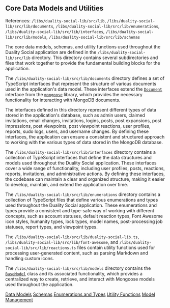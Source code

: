 ## Core Data Models and Utilities

References: `/libs/duality-social-lib/src/lib`, `/libs/duality-social-lib/src/lib/documents`, `/libs/duality-social-lib/src/lib/enumerations`, `/libs/duality-social-lib/src/lib/interfaces`, `/libs/duality-social-lib/src/lib/models`, `/libs/duality-social-lib/src/lib/schemas`

The core data models, schemas, and utility functions used throughout the Duality Social application are defined in the `/libs/duality-social-lib/src/lib` directory. This directory contains several subdirectories and files that work together to provide the fundamental building blocks for the application.

The `/libs/duality-social-lib/src/lib/documents` directory defines a set of TypeScript interfaces that represent the structure of various documents used in the application's data model. These interfaces extend the [`Document`](/apps/duality-social-node/src/services/user.ts#L2) interface from the [`mongoose`](/package.json#L65) library, which provides the necessary functionality for interacting with MongoDB documents.

The interfaces defined in this directory represent different types of data stored in the application's database, such as admin users, claimed invitations, email changes, invitations, logins, posts, post expansions, post impressions, post viewpoints, post viewpoint reactions, user profiles, reports, sudo logs, users, and username changes. By defining these interfaces, the application can ensure a consistent and structured approach to working with the various types of data stored in the MongoDB database.

The `/libs/duality-social-lib/src/lib/interfaces` directory contains a collection of TypeScript interfaces that define the data structures and models used throughout the Duality Social application. These interfaces cover a wide range of functionality, including user profiles, posts, reactions, reports, invitations, and administrative actions. By defining these interfaces, the codebase can maintain a clear and organized structure, making it easier to develop, maintain, and extend the application over time.

The `/libs/duality-social-lib/src/lib/enumerations` directory contains a collection of TypeScript files that define various enumerations and types used throughout the Duality Social application. These enumerations and types provide a consistent and type-safe way of working with different concepts, such as account statuses, default reaction types, Font Awesome icon styles, humanity types, lock types, model names, post-processing job statuses, report types, and viewpoint types.

The `/libs/duality-social-lib/src/lib/duality-social-lib.ts`, `/libs/duality-social-lib/src/lib/font-awesome`, and `/libs/duality-social-lib/src/lib/reactions.ts` files contain utility functions used for processing user-generated content, such as parsing Markdown and handling custom icons.

The `/libs/duality-social-lib/src/lib/models` directory contains the [`BaseModel`](/libs/duality-social-lib/src/lib/models/baseModel.ts#L32) class and its associated functionality, which provides a centralized way to create, retrieve, and interact with Mongoose models used throughout the application.

[Data Models](#data-models)
[Schemas](#schemas)
[Enumerations and Types](#enumerations-and-types)
[Utility Functions](#utility-functions)
[Model Management](#model-management)
